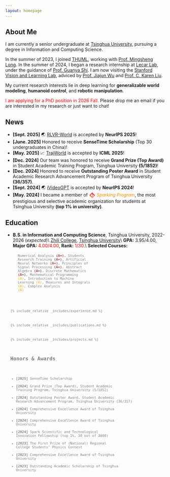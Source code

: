 ```yaml
---
layout: homepage
---
```


## About Me

I am currently a senior undergraduate at [Tsinghua University](https://www.tsinghua.edu.cn/en/), pursuing a degree in Information and Computing Science.

In the summer of 2023, I joined [THUML](https://github.com/thuml), working with [Prof. Mingsheng Long](http://ise.thss.tsinghua.edu.cn/~mlong/). In the summer of 2024, I began a research internship at [Lecar Lab](https://lecar-lab.github.io/), under the guidance of [Prof. Guanya Shi](https://www.gshi.me/). I am now visiting the [Stanford Vision and Learning Lab](https://svl.stanford.edu/), adviced by [Prof. Jiajun Wu](https://jiajunwu.com/) and [Prof. C. Karen Liu](https://engineering.stanford.edu/people/karen-liu).

My current research interests lie in deep learning for **generalizable world modeling**, **humanoid control**, and **robotic manipulation**.

<span style="color:red">I am applying for a PhD position in 2026 Fall.</span> Please drop me an email if you are interested in my research or just want to chat!

## News
- **[Sept. 2025]** 🌏 [RLVR-World](https://thuml.github.io/RLVR-World/) is accepted by **NeurIPS 2025**!
- **[June. 2025]** Honored to receive **SenseTime Scholarship** (Top 30 undergraduates in China)!
- **[May. 2025]** 📈 [TrajWorld](https://arxiv.org/abs/2502.01366) is accepted by **ICML 2025**!
- **[Dec. 2024]** Our team was honored to receive **Grand Prize (Top Award)** in Student Academic Training Program, Tsinghua University **(5/1852)**!
- **[Dec. 2024]** Honored to receive **Outstanding Poster Award** in Student Academic Research Advancement Program of Tsinghua University **(36/357)**.
- **[Sept. 2024]** 🌏 [iVideoGPT](https://thuml.github.io/iVideoGPT/) is accepted by **NeurIPS 2024**!
- **[May. 2024]** I became a member of <img src="/assets/img/spark.png" width="20" height="20" style="vertical-align: text-top; margin-right: 0px"> <span style="color: #FF8C00">_Sparking Program_</span>, the most prestigious and selective academic organization for students at Tsinghua University **(top 1% in university)**.

## Education

- **B.S. in Information and Computing Science**, Tsinghua University, 2022-2026 (_expected_)\\
    [Zhili College](https://www.zlc.tsinghua.edu.cn/), [Tsinghua University](https://www.tsinghua.edu.cn/en/)\\
    **GPA:** 3.95/4.00, **Major GPA:** <span style="color:red">4.00/4.00</span>, **Rank:** <span style="color:red">1/30</span>.\\
    **Selected Courses:** <code style="font-size: 0.75em; display: block; margin-left: 1.5em; margin-top: 0.5em; color: gray;">
    Numerical Analysis <span style="color: Maroon;">(A+)</span>, Students Research Training <span style="color: Maroon;">(A+)</span>, Artificial Neural Networks <span style="color: Maroon;">(A+)</span>, Principles of Signal Processing <span style="color: Maroon;">(A+)</span>,    Abstract Algebra <span style="color: Maroon;">(A+)</span>, Discrete Mathematics <span style="color: Maroon;">(A+)</span>, Mathematical Programming <span style="color: orange;">(A)</span>, Introduction to Machine Learning <span style="color: orange;">(A)</span>, Measures and Integrals <span style="color: orange;">(A)</span>, Complex Analysis <span style="color: orange;">(A)</span>

{% include_relative _includes/experience.md %}

{% include_relative _includes/publications.md %}

{% include_relative _includes/projects.md %}

## Honors & Awards 
- **[2025]** SenseTime Scholarship
- **[2024]** Grand Prize (Top Award), Student Academic Training Program, Tsinghua University (5/1852)
- **[2024]** Outstanding Poster Award, Student Academic Research Advancement Program, Tsinghua University (36/357)
- **[2024]** Comprehensive Excellence Award of Tsinghua University
- **[2024]** Comprehensive Excellence Award of Tsinghua University
- **[2024]** Spark Scientific and Technological Innovation Fellowship (top 1%, 30 out of 3000) 
- **[2023]** The First Prize of (National) Regional College Students’ Physics Contest
- **[2023]** Comprehensive Excellence Award of Tsinghua University
- **[2023]** Outstanding Academic Scholarship of Tsinghua University
